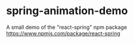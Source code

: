 # spring-animation-demo
A small demo of the "react-spring" npm package
https://www.npmjs.com/package/react-spring

